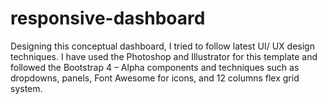 # responsive-dashboard
Designing this conceptual dashboard, I tried to follow latest UI/ UX design techniques. I have used the Photoshop and Illustrator for this template and followed the Bootstrap 4 – Alpha components and techniques such as dropdowns, panels, Font Awesome for icons, and 12 columns flex grid system. 
